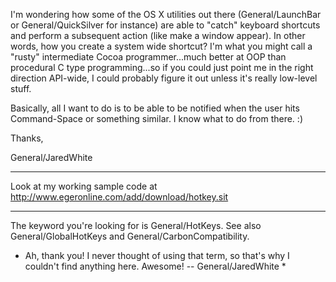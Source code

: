 I'm wondering how some of the OS X utilities out there (General/LaunchBar or General/QuickSilver for instance) are able to "catch" keyboard shortcuts and perform a subsequent action (like make a window appear). In other words, how you create a system wide shortcut? I'm what you might call a "rusty" intermediate Cocoa programmer...much better at OOP than procedural C type programming...so if you could just point me in the right direction API-wide, I could probably figure it out unless it's really low-level stuff.

Basically, all I want to do is to be able to be notified when the user hits Command-Space or something similar. I know what to do from there. :)

Thanks,

General/JaredWhite

----

Look at my working sample code at http://www.egeronline.com/add/download/hotkey.sit

----

The keyword you're looking for is General/HotKeys. See also General/GlobalHotKeys and General/CarbonCompatibility.

* Ah, thank you! I never thought of using that term, so that's why I couldn't find anything here. Awesome! -- General/JaredWhite *